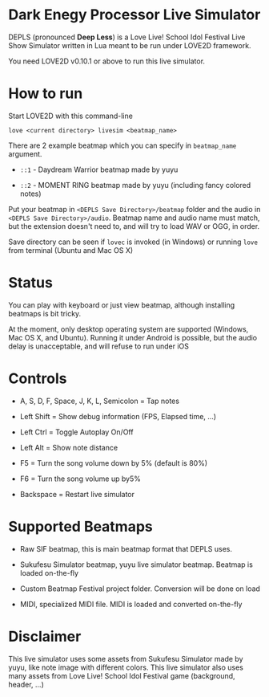 Dark Enegy Processor Live Simulator
===================================

DEPLS (pronounced **Deep Less**) is a Love Live! School Idol Festival Live Show Simulator written in Lua meant to be run under LOVE2D framework.

You need LOVE2D v0.10.1 or above to run this live simulator.

How to run
==========

Start LOVE2D with this command-line

    love <current directory> livesim <beatmap_name>

There are 2 example beatmap which you can specify in `beatmap_name` argument.

* `::1` - Daydream Warrior beatmap made by yuyu

* `::2` - MOMENT RING beatmap made by yuyu (including fancy colored notes)

Put your beatmap in `<DEPLS Save Directory>/beatmap` folder and the audio in `<DEPLS Save Directory>/audio`.
Beatmap name and audio name must match, but the extension doesn't need to, and will try to load WAV or OGG, in order.

Save directory can be seen if `lovec` is invoked (in Windows) or running `love` from terminal (Ubuntu and Mac OS X)

Status
======

You can play with keyboard or just view beatmap, although installing beatmaps is bit tricky.

At the moment, only desktop operating system are supported (Windows, Mac OS X, and Ubuntu).
Running it under Android is possible, but the audio delay is unacceptable, and will refuse to run under iOS

Controls
========

* A, S, D, F, Space, J, K, L, Semicolon = Tap notes

* Left Shift = Show debug information (FPS, Elapsed time, ...)

* Left Ctrl = Toggle Autoplay On/Off

* Left Alt = Show note distance

* F5 = Turn the song volume down by 5% (default is 80%)

* F6 = Turn the song volume up by5%

* Backspace = Restart live simulator

Supported Beatmaps
==================

* Raw SIF beatmap, this is main beatmap format that DEPLS uses.

* Sukufesu Simulator beatmap, yuyu live simulator beatmap.  Beatmap is loaded on-the-fly

* Custom Beatmap Festival project folder. Conversion will be done on load

* MIDI, specialized MIDI file. MIDI is loaded and converted on-the-fly

Disclaimer
==========

This live simulator uses some assets from Sukufesu Simulator made by yuyu, like note image with different colors.
This live simulator also uses many assets from Love Live! School Idol Festival game (background, header, ...)
